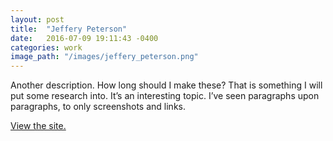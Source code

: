 ```yaml
---
layout: post
title:  "Jeffery Peterson"
date:   2016-07-09 19:11:43 -0400
categories: work
image_path: "/images/jeffery_peterson.png"
---
```

Another description. How long should I make these? That is something I will put some research into. It’s an interesting topic. I’ve seen paragraphs upon paragraphs, to only screenshots and links.

[View the site.](http://jwpdigitalmedia.com/)
